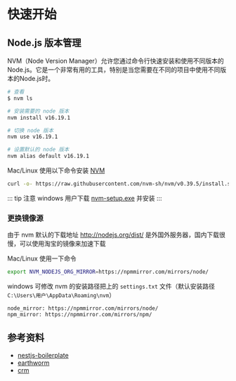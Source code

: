 # 快速开始

## Node.js 版本管理

NVM（Node Version Manager）允许您通过命令行快速安装和使用不同版本的Node.js。它是一个非常有用的工具，特别是当您需要在不同的项目中使用不同版本的Node.js时。

```sh
# 查看
$ nvm ls

# 安装需要的 node 版本
nvm install v16.19.1

# 切换 node 版本
nvm use v16.19.1

# 设置默认的 node 版本
nvm alias default v16.19.1
```

Mac/Linux 使用以下命令安装 [NVM](https://github.com/nvm-sh/nvm)

```sh
curl -o- https://raw.githubusercontent.com/nvm-sh/nvm/v0.39.5/install.sh | bash
```

::: tip 注意
windows 用户下载 [nvm-setup.exe](https://github.com/coreybutler/nvm-windows/releases) 并安装
:::

### 更换镜像源

由于 nvm 默认的下载地址 http://nodejs.org/dist/ 是外国外服务器，国内下载很慢，可以使用淘宝的镜像来加速下载

Mac/Linux 使用一下命令

```sh
export NVM_NODEJS_ORG_MIRROR=https://npmmirror.com/mirrors/node/
```

windows 可修改 nvm 的安装路径把上的 `settings.txt` 文件（默认安装路径 `C:\Users\用户\AppData\Roaming\nvm`）

```
node_mirror: https://npmmirror.com/mirrors/node/
npm_mirror: https://npmmirror.com/mirrors/npm/
```

## 参考资料

- [nestjs-boilerplate](https://github.com/brocoders/nestjs-boilerplate)
- [earthworm](https://github.com/cuixueshe/earthworm)
- [crm](https://github.com/kuangshp/nestjs-mysql-api)
